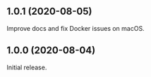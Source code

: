 ## 1.0.1 (2020-08-05)

Improve docs and fix Docker issues on macOS.

## 1.0.0 (2020-08-04)

Initial release.
